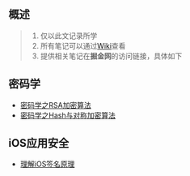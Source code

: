 ## 概述

> 1. 仅以此文记录所学    
> 2. 所有笔记可以通过[Wiki](https://github.com/ConstantCody/blogs/wiki)查看    
> 3. 提供相关笔记在**掘金网**的访问链接，具体如下

## 密码学

* [密码学之RSA加密算法](https://juejin.im/post/5da19510f265da5b7a754840)
* [密码学之Hash与对称加密算法](https://juejin.im/post/5dad86796fb9a04e3559870e)

## iOS应用安全
* [理解iOS签名原理](https://juejin.im/post/5db1a7366fb9a02025668bcd)
